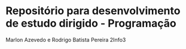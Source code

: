# Repositório para desenvolvimento de estudo dirigido - Programação

Marlon Azevedo e Rodrigo Batista Pereira
2Info3
